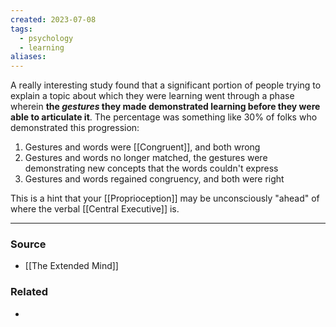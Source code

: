 ```yaml
---
created: 2023-07-08
tags:
  - psychology
  - learning
aliases:
---
```

A really interesting study found that a significant portion of people trying to explain a topic about which they were learning went through a phase wherein **the *gestures* they made demonstrated learning before they were able to articulate it**. The percentage was something like 30% of folks who demonstrated this progression:

1. Gestures and words were [[Congruent]], and both wrong
2. Gestures and words no longer matched, the gestures were demonstrating new concepts that the words couldn't express
3. Gestures and words regained congruency, and both were right

This is a hint that your [[Proprioception]] may be unconsciously "ahead" of where the verbal [[Central Executive]] is.

****
### Source
- [[The Extended Mind]]

### Related
- 